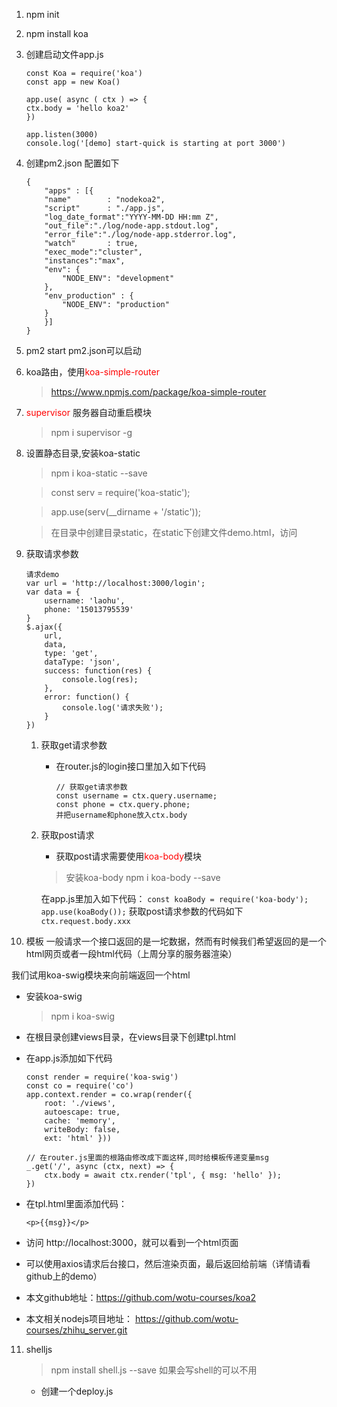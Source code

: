 1. npm init
2. npm install koa
3. 创建启动文件app.js
	```
	const Koa = require('koa')
	const app = new Koa()

	app.use( async ( ctx ) => {
	ctx.body = 'hello koa2'
	})

	app.listen(3000)
	console.log('[demo] start-quick is starting at port 3000')
	```
4. 创建pm2.json 配置如下
	```
	{
		"apps" : [{
		"name"        : "nodekoa2",
		"script"      : "./app.js",
		"log_date_format":"YYYY-MM-DD HH:mm Z",
		"out_file":"./log/node-app.stdout.log",
		"error_file":"./log/node-app.stderror.log",
		"watch"       : true,
		"exec_mode":"cluster",
		"instances":"max",
		"env": {
			"NODE_ENV": "development"
		},
		"env_production" : {
			"NODE_ENV": "production"
		}
		}]
	}
	```
5. pm2 start pm2.json可以启动

6. koa路由，使用<font color=red>koa-simple-router</font>
	> https://www.npmjs.com/package/koa-simple-router
7. <font color=red>supervisor</font> 服务器自动重启模块

	> npm i supervisor -g

8. 设置静态目录,安装koa-static

	> npm i koa-static --save

	> const serv = require('koa-static');

	> app.use(serv(__dirname + '/static'));

	> 在目录中创建目录static，在static下创建文件demo.html，访问

9. 获取请求参数
	```
	请求demo
	var url = 'http://localhost:3000/login';
	var data = {
		username: 'laohu',
		phone: '15013795539'
	}
	$.ajax({
		url,
		data,
		type: 'get',
		dataType: 'json',
		success: function(res) {
			console.log(res);
		},
		error: function() {
			console.log('请求失败');
		}
	})
	```
	1. 获取get请求参数
		- 在router.js的login接口里加入如下代码
			```
			// 获取get请求参数
			const username = ctx.query.username;
			const phone = ctx.query.phone;
			并把username和phone放入ctx.body
			```
	2. 获取post请求
		- 获取post请求需要使用<font color=red>koa-body</font>模块
		> 安装koa-body npm i koa-body --save

		在app.js里加入如下代码：
			```
			const koaBody = require('koa-body');
			app.use(koaBody());
			```
			获取post请求参数的代码如下
			```
			ctx.request.body.xxx
			```
10. 模板
一般请求一个接口返回的是一坨数据，然而有时候我们希望返回的是一个html网页或者一段html代码（上周分享的服务器渲染）

我们试用koa-swig模块来向前端返回一个html
- 安装koa-swig
	> npm i koa-swig
- 在根目录创建views目录，在views目录下创建tpl.html
- 在app.js添加如下代码
	```
	const render = require('koa-swig')
	const co = require('co')
	app.context.render = co.wrap(render({
		root: './views',
		autoescape: true,
		cache: 'memory',
		writeBody: false,
		ext: 'html' }))

	// 在router.js里面的根路由修改成下面这样,同时给模板传递变量msg
	_.get('/', async (ctx, next) => {
		ctx.body = await ctx.render('tpl', { msg: 'hello' });
	})
	```
- 在tpl.html里面添加代码：
	```
	<p>{{msg}}</p>
	```
- 访问 http://localhost:3000，就可以看到一个html页面

- 可以使用axios请求后台接口，然后渲染页面，最后返回给前端（详情请看github上的demo）
- 本文github地址：https://github.com/wotu-courses/koa2
- 本文相关nodejs项目地址： https://github.com/wotu-courses/zhihu_server.git


11. shelljs
	> npm install shell.js --save  如果会写shell的可以不用
	- 创建一个deploy.js